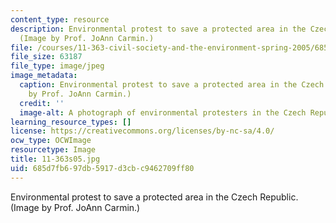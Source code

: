 ```yaml
---
content_type: resource
description: Environmental protest to save a protected area in the Czech Republic.
  (Image by Prof. JoAnn Carmin.)
file: /courses/11-363-civil-society-and-the-environment-spring-2005/685d7fb697db5917d3cbc9462709ff80_11-363s05.jpg
file_size: 63187
file_type: image/jpeg
image_metadata:
  caption: Environmental protest to save a protected area in the Czech Republic. (Image
    by Prof. JoAnn Carmin.)
  credit: ''
  image-alt: A photograph of environmental protesters in the Czech Republic.
learning_resource_types: []
license: https://creativecommons.org/licenses/by-nc-sa/4.0/
ocw_type: OCWImage
resourcetype: Image
title: 11-363s05.jpg
uid: 685d7fb6-97db-5917-d3cb-c9462709ff80
---
```

Environmental protest to save a protected area in the Czech Republic. (Image by Prof. JoAnn Carmin.)